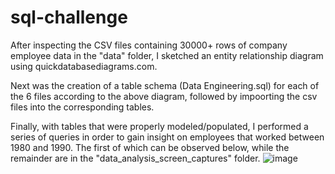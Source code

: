 # sql-challenge

After inspecting the CSV files containing 30000+ rows of company employee data in the "data" folder, I sketched an entity relationship diagram using quickdatabasediagrams.com.

Next was the creation of a table schema (Data Engineering.sql) for each of the 6 files according to the above diagram, followed by impoorting the csv files into the corresponding tables. 

Finally, with tables that were properly modeled/populated,  I performed a series of queries in order to gain insight on employees that worked between 1980 and 1990. The first of which can be observed below, while the remainder are in the "data_analysis_screen_captures" folder.
![image](https://github.com/NIEzeoke/sql-challenge/assets/127510090/b21f062f-30e7-4416-89cc-baf16caf8a53)
